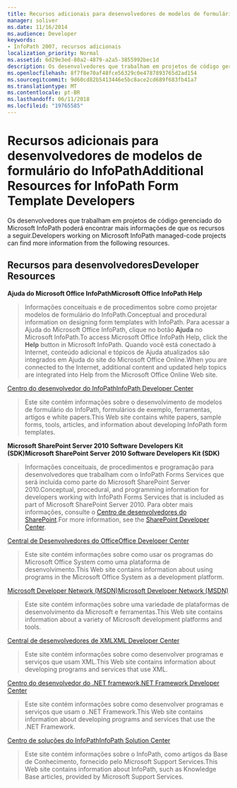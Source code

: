 ```yaml
---
title: Recursos adicionais para desenvolvedores de modelos de formulário do InfoPath
manager: soliver
ms.date: 11/16/2014
ms.audience: Developer
keywords:
- InfoPath 2007, recursos adicionais
localization_priority: Normal
ms.assetid: 6d29e3ed-80a2-4879-a2a5-3855992bec1d
description: Os desenvolvedores que trabalham em projetos de código gerenciado do Microsoft InfoPath poderá encontrar mais informações de que os recursos a seguir.
ms.openlocfilehash: 8f7f8e70af48fce56329c0e4787893765d2ad154
ms.sourcegitcommit: 9d60cd82b5413446e5bc8ace2cd689f683fb41a7
ms.translationtype: MT
ms.contentlocale: pt-BR
ms.lasthandoff: 06/11/2018
ms.locfileid: "19765585"
---
```

# <a name="additional-resources-for-infopath-form-template-developers"></a><span data-ttu-id="c0417-104">Recursos adicionais para desenvolvedores de modelos de formulário do InfoPath</span><span class="sxs-lookup"><span data-stu-id="c0417-104">Additional Resources for InfoPath Form Template Developers</span></span>

<span data-ttu-id="c0417-105">Os desenvolvedores que trabalham em projetos de código gerenciado do Microsoft InfoPath poderá encontrar mais informações de que os recursos a seguir.</span><span class="sxs-lookup"><span data-stu-id="c0417-105">Developers working on Microsoft InfoPath managed-code projects can find more information from the following resources.</span></span>
  
## <a name="developer-resources"></a><span data-ttu-id="c0417-106">Recursos para desenvolvedores</span><span class="sxs-lookup"><span data-stu-id="c0417-106">Developer Resources</span></span>

 <span data-ttu-id="c0417-107">**Ajuda do Microsoft Office InfoPath**</span><span class="sxs-lookup"><span data-stu-id="c0417-107">**Microsoft Office InfoPath Help**</span></span>
  
> <span data-ttu-id="c0417-108">Informações conceituais e de procedimentos sobre como projetar modelos de formulário do InfoPath.</span><span class="sxs-lookup"><span data-stu-id="c0417-108">Conceptual and procedural information on designing form templates with InfoPath.</span></span> <span data-ttu-id="c0417-109">Para acessar a Ajuda do Microsoft Office InfoPath, clique no botão **Ajuda** no Microsoft InfoPath.</span><span class="sxs-lookup"><span data-stu-id="c0417-109">To access Microsoft Office InfoPath Help, click the **Help** button in Microsoft InfoPath.</span></span> <span data-ttu-id="c0417-110">Quando você está conectado à Internet, conteúdo adicional e tópicos de Ajuda atualizados são integrados em Ajuda do site do Microsoft Office Online.</span><span class="sxs-lookup"><span data-stu-id="c0417-110">When you are connected to the Internet, additional content and updated help topics are integrated into Help from the Microsoft Office Online Web site.</span></span> 
    
[<span data-ttu-id="c0417-111">Centro do desenvolvedor do InfoPath</span><span class="sxs-lookup"><span data-stu-id="c0417-111">InfoPath Developer Center</span></span>](http://go.microsoft.com/fwlink?LinkID=11689)
  
> <span data-ttu-id="c0417-112">Este site contém informações sobre o desenvolvimento de modelos de formulário do InfoPath, formulários de exemplo, ferramentas, artigos e white papers.</span><span class="sxs-lookup"><span data-stu-id="c0417-112">This Web site contains white papers, sample forms, tools, articles, and information about developing InfoPath form templates.</span></span>
    
 <span data-ttu-id="c0417-113">**Microsoft SharePoint Server 2010 Software Developers Kit (SDK)**</span><span class="sxs-lookup"><span data-stu-id="c0417-113">**Microsoft SharePoint Server 2010 Software Developers Kit (SDK)**</span></span>
  
> <span data-ttu-id="c0417-114">Informações conceituais, de procedimentos e programação para desenvolvedores que trabalham com o InfoPath Forms Services que será incluída como parte do Microsoft SharePoint Server 2010.</span><span class="sxs-lookup"><span data-stu-id="c0417-114">Conceptual, procedural, and programming information for developers working with InfoPath Forms Services that is included as part of Microsoft SharePoint Server 2010.</span></span> <span data-ttu-id="c0417-115">Para obter mais informações, consulte o [Centro de desenvolvedores do SharePoint](http://msdn.microsoft.com/en-us/sharepoint/default.aspx).</span><span class="sxs-lookup"><span data-stu-id="c0417-115">For more information, see the [SharePoint Developer Center](http://msdn.microsoft.com/en-us/sharepoint/default.aspx).</span></span>
    
[<span data-ttu-id="c0417-116">Central de Desenvolvedores do Office</span><span class="sxs-lookup"><span data-stu-id="c0417-116">Office Developer Center</span></span>](http://go.microsoft.com/fwlink?LinkID=27128)
  
> <span data-ttu-id="c0417-117">Este site contém informações sobre como usar os programas do Microsoft Office System como uma plataforma de desenvolvimento.</span><span class="sxs-lookup"><span data-stu-id="c0417-117">This Web site contains information about using programs in the Microsoft Office System as a development platform.</span></span> 
    
[<span data-ttu-id="c0417-118">Microsoft Developer Network (MSDN)</span><span class="sxs-lookup"><span data-stu-id="c0417-118">Microsoft Developer Network (MSDN)</span></span>](http://go.microsoft.com/fwlink?LinkId=61826)
  
> <span data-ttu-id="c0417-119">Este site contém informações sobre uma variedade de plataformas de desenvolvimento da Microsoft e ferramentas.</span><span class="sxs-lookup"><span data-stu-id="c0417-119">This Web site contains information about a variety of Microsoft development platforms and tools.</span></span>
    
[<span data-ttu-id="c0417-120">Central de desenvolvedores de XML</span><span class="sxs-lookup"><span data-stu-id="c0417-120">XML Developer Center</span></span>](http://go.microsoft.com/fwlink/?LinkId=61827)
  
> <span data-ttu-id="c0417-121">Este site contém informações sobre como desenvolver programas e serviços que usam XML.</span><span class="sxs-lookup"><span data-stu-id="c0417-121">This Web site contains information about developing programs and services that use XML.</span></span>
    
[<span data-ttu-id="c0417-122">Centro do desenvolvedor do .NET framework</span><span class="sxs-lookup"><span data-stu-id="c0417-122">.NET Framework Developer Center</span></span>](http://go.microsoft.com/fwlink/?LinkId=61829)
  
> <span data-ttu-id="c0417-123">Este site contém informações sobre como desenvolver programas e serviços que usam o .NET Framework.</span><span class="sxs-lookup"><span data-stu-id="c0417-123">This Web site contains information about developing programs and services that use the .NET Framework.</span></span>
    
[<span data-ttu-id="c0417-124">Centro de soluções do InfoPath</span><span class="sxs-lookup"><span data-stu-id="c0417-124">InfoPath Solution Center</span></span>](http://support.microsoft.com/ph/11303)
  
> <span data-ttu-id="c0417-125">Este site contém informações sobre o InfoPath, como artigos da Base de Conhecimento, fornecido pelo Microsoft Support Services.</span><span class="sxs-lookup"><span data-stu-id="c0417-125">This Web site contains information about InfoPath, such as Knowledge Base articles, provided by Microsoft Support Services.</span></span>
    

